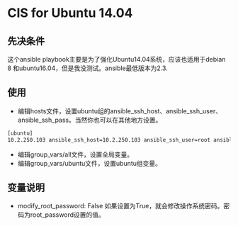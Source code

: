 # CIS for Ubuntu 14.04

## 先决条件

这个ansible playbook主要是为了强化Ubuntu14.04系统，应该也适用于debian 8 和ubuntu16.04，但是我没测试。ansible最低版本为2.3.

## 使用

- 编辑hosts文件，设置ubuntu组的ansible_ssh_host、ansible_ssh_user、ansible_ssh_pass。当然你也可以在其他地方设置。
```bash
[ubuntu]
10.2.250.103 ansible_ssh_host=10.2.250.103 ansible_ssh_user=root ansible_ssh_pass=xxx
```
- 编辑group_vars/all文件，设置全局变量。
- 编辑group_vars/ubuntu文件，设置ubuntu组变量。

## 变量说明

- modify_root_password: False	如果设置为True，就会修改操作系统密码。密码为root_password设置的值。
